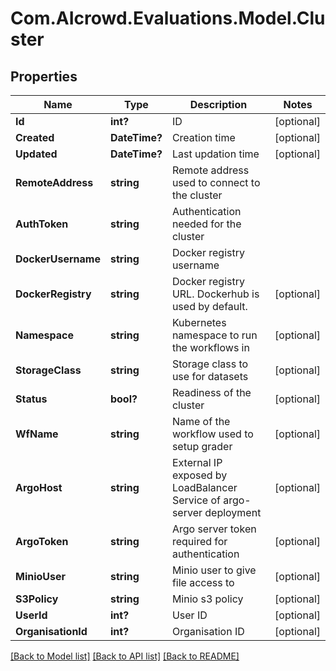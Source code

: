 # Com.AIcrowd.Evaluations.Model.Cluster
## Properties

Name | Type | Description | Notes
------------ | ------------- | ------------- | -------------
**Id** | **int?** | ID | [optional] 
**Created** | **DateTime?** | Creation time | [optional] 
**Updated** | **DateTime?** | Last updation time | [optional] 
**RemoteAddress** | **string** | Remote address used to connect to the cluster | 
**AuthToken** | **string** | Authentication needed for the cluster | 
**DockerUsername** | **string** | Docker registry username | 
**DockerRegistry** | **string** | Docker registry URL. Dockerhub is used by default. | [optional] 
**Namespace** | **string** | Kubernetes namespace to run the workflows in | [optional] 
**StorageClass** | **string** | Storage class to use for datasets | [optional] 
**Status** | **bool?** | Readiness of the cluster | [optional] 
**WfName** | **string** | Name of the workflow used to setup grader | [optional] 
**ArgoHost** | **string** | External IP exposed by LoadBalancer Service of argo-server deployment | [optional] 
**ArgoToken** | **string** | Argo server token required for authentication | [optional] 
**MinioUser** | **string** | Minio user to give file access to | [optional] 
**S3Policy** | **string** | Minio s3 policy | [optional] 
**UserId** | **int?** | User ID | [optional] 
**OrganisationId** | **int?** | Organisation ID | [optional] 

[[Back to Model list]](../README.md#documentation-for-models) [[Back to API list]](../README.md#documentation-for-api-endpoints) [[Back to README]](../README.md)

